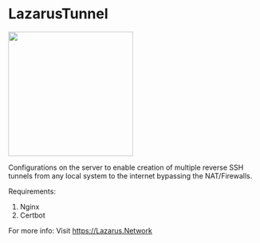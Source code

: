 # LazarusTunnel

[<img src="https://lazarus.network/wp-content/themes/lazarus/app-resources/images/tunnel.png" data-canonical-src="https://lazarus.network/wp-content/themes/lazarus/app-resources/images/tunnel.png" width="250" height="250" />](https://lazarus.network/)

Configurations on the server to enable creation of multiple reverse SSH tunnels from any local system to the internet bypassing the NAT/Firewalls.

Requirements:
1. Nginx
2. Certbot

For more info: Visit https://Lazarus.Network
